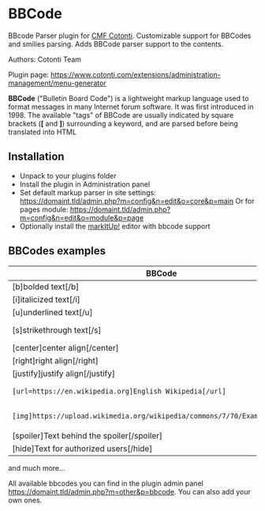 # BBCode

BBcode Parser plugin for [CMF Cotonti](https://www.cotonti.com). Customizable support for BBCodes and smilies parsing. 
Adds BBCode parser support to the contents.

Authors: Cotonti Team

Plugin page: https://www.cotonti.com/extensions/administration-management/menu-generator

**BBCode** ("Bulletin Board Code") is a lightweight markup language used to format messages in many
Internet forum software. It was first introduced in 1998. The available "tags" of BBCode are 
usually indicated by square brackets (**[** and **]**) surrounding a keyword, and are parsed 
before being translated into HTML

## Installation
- Unpack to your plugins folder
- Install the plugin in Administration panel
- Set default markup parser in site settings: https://domaint.tld/admin.php?m=config&n=edit&o=core&p=main
Or for pages module: https://domaint.tld/admin.php?m=config&n=edit&o=module&p=page
- Optionally install the [markItUp!](https://github.com/Cotonti-Extensions/markitup) editor with bbcode support

## BBCodes examples
| BBCode | Example in HTML/CSS | Output |
|-|-|-|
|[b]bolded text[/b]|`<strong>bolded text</strong>`|**bolded text**|
|[i]italicized text[/i]|`<em>italicized text</em>`|_italicized text_|
|[u]underlined text[/u]|`<span style="text-decoration: underline;">underlined text</span>`| |
|[s]strikethrough text[/s]|`<span style="text-decoration: line-through;">strikethrough text</span>`| ~~strikethrough text~~ |
|[center]center align[/center]|`<div style="text-align:center">center align</div>`||
|[right]right align[/right]|`<div style="text-align:right">right align</div>`||
|[justify]justify align[/justify]|`<div style="text-align:justify">justify align</div>`||
|`[url=https://en.wikipedia.org]English Wikipedia[/url]`|`<a href="https://en.wikipedia.org">English Wikipedia</a>`|[English Wikipedia](https://en.wikipedia.org)|
|`[img]https://upload.wikimedia.org/wikipedia/commons/7/70/Example.png[/img]`|`<img src="https://upload.wikimedia.org/wikipedia/commons/7/70/Example.png" />`|<img src="https://upload.wikimedia.org/wikipedia/commons/7/70/Example.png" />|
|[spoiler]Text behind the spoiler[/spoiler]|||
|[hide]Text for authorized users[/hide]|||

and much more...

All available bbcodes you can find in the plugin admin panel https://domaint.tld/admin.php?m=other&p=bbcode. You can also add your own ones.

